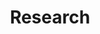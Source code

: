 ---
title: Research
type: landing

sections:
  - block: markdown
    id: research-markdown
    content:
      title: Background
      subtitle: 'Subtitle'
      text: Neuroblastoma is the most common extracranial solid pediatric cancer accounting for 8-10% of cancers in childhood and 15% of pediatric oncology deaths. Neuroblastoma arises from the developing sympatho-adrenal lineage during the embryonic development. It is a genetically heterogeneous disease with a diverse clinical outcome ranging from spontaneous tumour regression to malignant metastatic disease with relapses and poor response to current therapy. While patients whose tumours undergo spontaneous regression or maturation (ganglioneuroblastomas, ganglioneuromas) have mostly an excellent outcome, only a minority of children with aggressive tumours can be cured. Despite the advances in genomic and trancriptomic analyses, the identification of molecular determinants of the very poor therapeutic response and worst outcome of high-risk patients remains challenging. Thus, a better understanding of the biology of both, spontaneously regressing/maturing and aggressive tumours is of high interest to develop novel treatment approaches.
  - block: markdown
    id: research-markdown2
    content:
      title: Our research
      subtitle: Biology of high risk neuroblastoma
      text: |
        <div style="display: flex; align-items: center;">
          <div style="flex: 1; padding: 10px;">
            <h2>Welcome to My Site</h2>
            <p>This is a description or introductory text that gives visitors more information about what the site is about. You can place any content here, including lists, links, and more.</p>
          </div>
          <div style="flex: 1; padding: 10px;">
            <img src="/assets/media/icon.png" alt="Sample Image" style="width: 100%; height: auto;"/>
          </div>
        </div>
    design:
      view: showcase
      columns: '1'
---